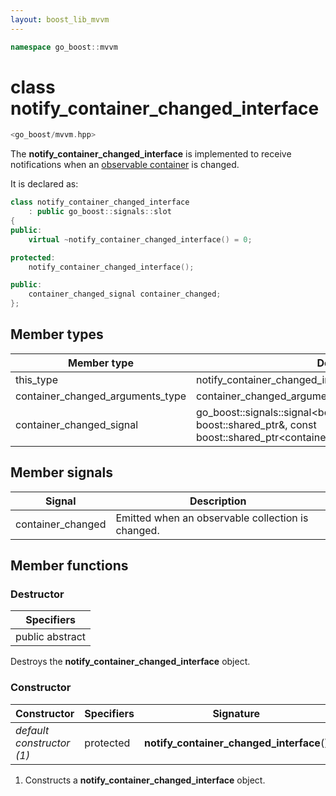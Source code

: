 ```yaml
---
layout: boost_lib_mvvm
---
```


```c++
namespace go_boost::mvvm
```

# class notify_container_changed_interface

```c++
<go_boost/mvvm.hpp>
```

The **notify_container_changed_interface** is implemented to receive notifications
when an [observable container](./class_template_basic_observable_container.html)
is changed.

It is declared as:

```c++
class notify_container_changed_interface
    : public go_boost::signals::slot
{
public:
    virtual ~notify_container_changed_interface() = 0;

protected:
    notify_container_changed_interface();

public:
    container_changed_signal container_changed;
};
```

## Member types

Member type | Definition
-|-
this_type | notify_container_changed_interface
container_changed_arguments_type | container_changed_arguments
container_changed_signal | go_boost\::signals\::signal<boost\::function<void(const boost\::shared_ptr<object>&, const boost\::shared_ptr<container_changed_arguments_type>&)>>

## Member signals

Signal | Description
-|-
container_changed | Emitted when an observable collection is changed.

## Member functions

### Destructor

Specifiers |
-|
public abstract |

Destroys the **notify_container_changed_interface** object.

### Constructor

Constructor | Specifiers | Signature
-|-|-
*default constructor (1)* | protected | **notify_container_changed_interface**()

1. Constructs a **notify_container_changed_interface** object.
